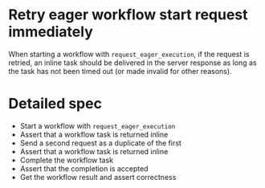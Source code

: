 # Retry eager workflow start request immediately

When starting a workflow with `request_eager_execution`, if the request is retried, an inline task should be delivered
in the server response as long as the task has not been timed out (or made invalid for other reasons).

# Detailed spec

- Start a workflow with `request_eager_execution`
- Assert that a workflow task is returned inline
- Send a second request as a duplicate of the first
- Assert that a workflow task is returned inline
- Complete the workflow task
- Assert that the completion is accepted
- Get the workflow result and assert correctness
